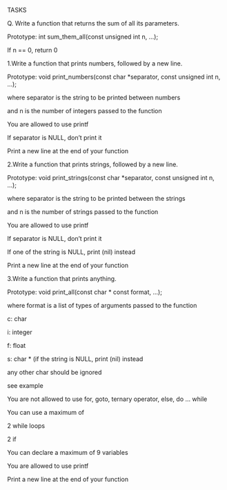 TASKS

Q. Write a function that returns the sum of all its parameters.



Prototype: int sum_them_all(const unsigned int n, ...);

If n == 0, return 0

1.Write a function that prints numbers, followed by a new line.



Prototype: void print_numbers(const char *separator, const unsigned int n, ...);

where separator is the string to be printed between numbers

and n is the number of integers passed to the function

You are allowed to use printf

If separator is NULL, don’t print it

Print a new line at the end of your function

2.Write a function that prints strings, followed by a new line.



Prototype: void print_strings(const char *separator, const unsigned int n, ...);

where separator is the string to be printed between the strings

and n is the number of strings passed to the function

You are allowed to use printf

If separator is NULL, don’t print it

If one of the string is NULL, print (nil) instead

Print a new line at the end of your function

3.Write a function that prints anything.



Prototype: void print_all(const char * const format, ...);

where format is a list of types of arguments passed to the function

c: char

i: integer

f: float

s: char * (if the string is NULL, print (nil) instead

any other char should be ignored

see example

You are not allowed to use for, goto, ternary operator, else, do ... while

You can use a maximum of

2 while loops

2 if

You can declare a maximum of 9 variables

You are allowed to use printf

Print a new line at the end of your function

